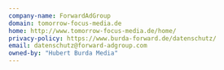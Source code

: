 ```yaml
---
company-name: ForwardAdGroup
domain: tomorrow-focus-media.de
home: http://www.tomorrow-focus-media.de/home/
privacy-policy: https://www.burda-forward.de/datenschutz/
email: datenschutz@forward-adgroup.com
owned-by: "Hubert Burda Media"
---
```




